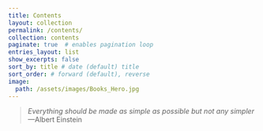 ```yaml
---
title: Contents
layout: collection
permalink: /contents/
collection: contents
paginate: true  # enables pagination loop
entries_layout: list
show_excerpts: false
sort_by: title # date (default) title
sort_order: # forward (default), reverse
image: 
  path: /assets/images/Books_Hero.jpg
---
```


> *Everything should be made as simple as possible but not any simpler*
> &#x2014;Albert Einstein    

<br />
<br />


    
      
	  

